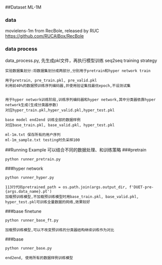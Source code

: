 ##Dataset ML-1M
### data
movielens-1m from RecBole, released by RUC https://github.com/RUCAIBox/RecBole
### data process
data_process.py, 先生成pkl文件，再执行模型训练
seq2seq training strategy
```shell script
实验数据集划分:将数据集划分成两部分,分别用于pretrain和hyper network train

用于pretrain, pre_train.pkl, pre_valid.pkl
利用前40%的数据预训练序列编码器,并使用验证集找最优epoch,不设测试集


用于hyper network训练阶段,训练序列编码器和hyper network,其中分类器依靠hyper network生成(生成分类器参数)
对应hyper_train.pkl,hyper_valid.pkl,hyper_test.pkl
```

```shell script
base model end2end 训练全部的数据样例
对应base_train.pkl, base_valid.pkl, hyper_test.pkl
```

```shell script
ml-1m.txt 保存所有的用户序列
ml-1m_sample.txt testing时负采样100
```

##Running Example
可以结合不同的数据处理、和训练策略
###pretrain
```shell script
python runner_pretrain.py
```
###hyper network

```shell script
python runner_hyper.py

113行代码pretrained_path = os.path.join(args.output_dir, f'DUET-pre-{args.data_name}.pt')
加载预训练模型,不加载预训练模型时用base_train.pkl, base_valid.pkl, hyper_test.pkl可训练全量数据的网络,效果较好
```

###base finetune
```shell script
python runner_base_ft.py

加载预训练模型,可以不改变预训练的分类器结构继续训练作为对比
```

###base 
```shell script
python runner_base.py

end2end, 使用所有的数据样例训练模型
```


